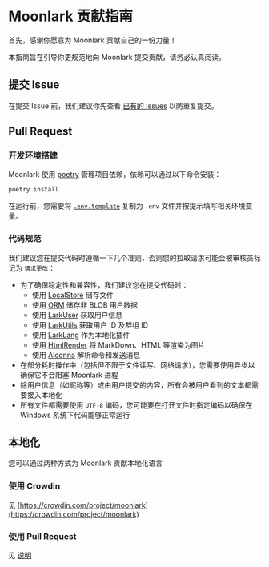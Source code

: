 # Moonlark 贡献指南

首先，感谢你愿意为 Moonlark 贡献自己的一份力量！

本指南旨在引导你更规范地向 Moonlark 提交贡献，请务必认真阅读。

## 提交 Issue

在提交 Issue 前，我们建议你先查看 [已有的 Issues](https://github.com/Moonlark-Dev/Moonlark/issues) 以防重复提交。

## Pull Request

### 开发环境搭建

Moonlark 使用 [poetry](https://python-poetry.org/) 管理项目依赖，依赖可以通过以下命令安装：

```bash
poetry install
```

在运行前，您需要将 [`.env.template`](.env.template) 复制为 `.env` 文件并按提示填写相关环境变量。

### 代码规范

我们建议您在提交代码时遵循一下几个准则，否则您的拉取请求可能会被审核员标记为 `请求更改`：

- 为了确保稳定性和兼容性，我们建议您在提交代码时：
    - 使用 [LocalStore](https://github.com/nonebot/plugin-localstore) 储存文件
    - 使用 [ORM](https://github.com/nonebot/plugin-orm) 储存非 BLOB 用户数据
    - 使用 [LarkUser](src/plugins/nonebot_plugin_larkuser) 获取用户信息
    - 使用 [LarkUtils](src/plugins/nonebot_plugin_larkutils) 获取用户 ID 及群组 ID
    - 使用 [LarkLang](src/plugins/nonebot_plugin_larklang) 作为本地化插件
    - 使用 [HtmlRender](https://github.com/kexue-z/nonebot-plugin-htmlrender) 将 MarkDown、HTML 等渲染为图片
    - 使用 [Alconna](https://github.com/nonebot/plugin-alconna) 解析命令和发送消息
- 在部分耗时操作中（包括但不限于文件读写、网络请求），您需要使用异步以确保它不会阻塞 Moonlark 进程
- 除用户信息（如昵称等）或由用户提交的内容，所有会被用户看到的文本都需要接入本地化
- 所有文件都需要使用 `UTF-8` 编码，您可能要在打开文件时指定编码以确保在 Windows 系统下代码能够正常运行

## 本地化

您可以通过两种方式为 Moonlark 贡献本地化语言

### 使用 Crowdin

见 [https://crowdin.com/project/moonlark](https://crowdin.com/project/moonlark)

### 使用 Pull Request

见 [说明](src/plugins/nonebot_plugin_larklang/README.md)

